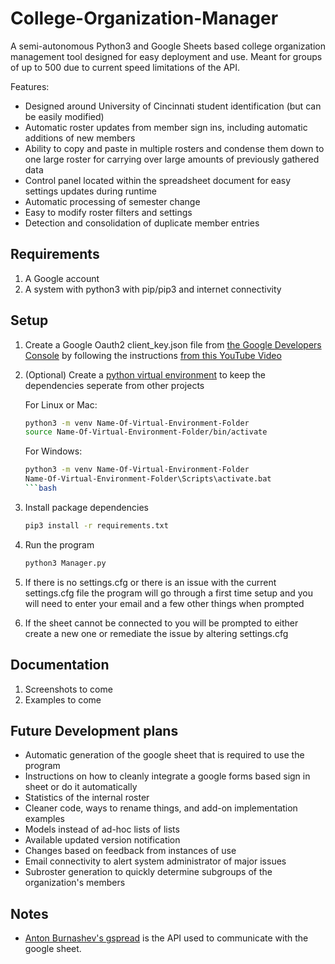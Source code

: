 # College-Organization-Manager
A semi-autonomous Python3 and Google Sheets based college organization management tool designed for easy deployment and use. Meant for groups of up to 500 due to current speed limitations of the API.

Features:

* Designed around University of Cincinnati student identification (but can be easily modified)
* Automatic roster updates from member sign ins, including automatic additions of new members
* Ability to copy and paste in multiple rosters and condense them down to one large roster for carrying over large amounts of previously gathered data
* Control panel located within the spreadsheet document for easy settings updates during runtime
* Automatic processing of semester change
* Easy to modify roster filters and settings
* Detection and consolidation of duplicate member entries

## Requirements
1. A Google account
2. A system with python3 with pip/pip3 and internet connectivity

## Setup
1. Create a Google Oauth2 client_key.json file from [the Google Developers Console](https://console.cloud.google.com/apis/dashboard) by following the instructions [from this YouTube Video](https://www.youtube.com/watch?v=vISRn5qFrkM)

2. (Optional) Create a [python virtual environment](https://docs.python.org/3/tutorial/venv.html) to keep the dependencies seperate from other projects

    For Linux or Mac:
    
    ```bash
    python3 -m venv Name-Of-Virtual-Environment-Folder
    source Name-Of-Virtual-Environment-Folder/bin/activate
    ```
    
    For Windows:
    
    ```bash
    python3 -m venv Name-Of-Virtual-Environment-Folder
    Name-Of-Virtual-Environment-Folder\Scripts\activate.bat
    ```bash
    
3. Install package dependencies
    
    ```bash
    pip3 install -r requirements.txt
    ```
    
4. Run the program
    
    ```bash
    python3 Manager.py
    ```
    
5. If there is no settings.cfg or there is an issue with the current settings.cfg file the program will go through a first time setup and you will need to enter your email and a few other things when prompted
6. If the sheet cannot be connected to you will be prompted to either create a new one or remediate the issue by altering settings.cfg

## Documentation
1. Screenshots to come
2. Examples to come

## Future Development plans
- Automatic generation of the google sheet that is required to use the program
- Instructions on how to cleanly integrate a google forms based sign in sheet or do it automatically
- Statistics of the internal roster
- Cleaner code, ways to rename things, and add-on implementation examples
- Models instead of ad-hoc lists of lists
- Available updated version notification
- Changes based on feedback from instances of use
- Email connectivity to alert system administrator of major issues
- Subroster generation to quickly determine subgroups of the organization's members

## Notes
- [Anton Burnashev's gspread](https://github.com/burnash/gspread) is the API used to communicate with the google sheet.
